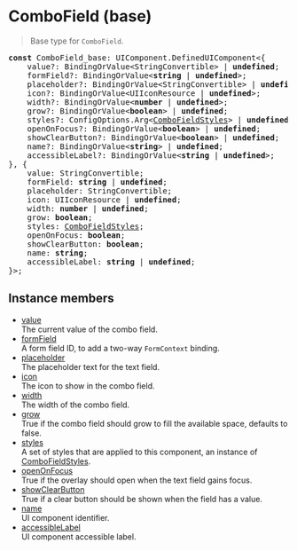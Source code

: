 # ComboField (base)

> Base type for `ComboField`.

<pre class="docgen_signature"><b>const</b> ComboField_base: UIComponent.DefinedUIComponent&lt;{<br>    value?: BindingOrValue&lt;StringConvertible&gt; | <b>undefined</b>;<br>    formField?: BindingOrValue&lt;<b>string</b> | <b>undefined</b>&gt;;<br>    placeholder?: BindingOrValue&lt;StringConvertible&gt; | <b>undefined</b>;<br>    icon?: BindingOrValue&lt;UIIconResource | <b>undefined</b>&gt;;<br>    width?: BindingOrValue&lt;<b>number</b> | <b>undefined</b>&gt;;<br>    grow?: BindingOrValue&lt;<b>boolean</b>&gt; | <b>undefined</b>;<br>    styles?: ConfigOptions.Arg&lt;<a href="ComboFieldStyles.md">ComboFieldStyles</a>&gt; | <b>undefined</b>;<br>    openOnFocus?: BindingOrValue&lt;<b>boolean</b>&gt; | <b>undefined</b>;<br>    showClearButton?: BindingOrValue&lt;<b>boolean</b>&gt; | <b>undefined</b>;<br>    name?: BindingOrValue&lt;<b>string</b>&gt; | <b>undefined</b>;<br>    accessibleLabel?: BindingOrValue&lt;<b>string</b> | <b>undefined</b>&gt;;<br>}, {<br>    value: StringConvertible;<br>    formField: <b>string</b> | <b>undefined</b>;<br>    placeholder: StringConvertible;<br>    icon: UIIconResource | <b>undefined</b>;<br>    width: <b>number</b> | <b>undefined</b>;<br>    grow: <b>boolean</b>;<br>    styles: <a href="ComboFieldStyles.md">ComboFieldStyles</a>;<br>    openOnFocus: <b>boolean</b>;<br>    showClearButton: <b>boolean</b>;<br>    name: <b>string</b>;<br>    accessibleLabel: <b>string</b> | <b>undefined</b>;<br>}&gt;;</pre>

## Instance members

- [<!--{ref:property}-->value](ComboField_base_value.md) \
    The current value of the combo field.
- [<!--{ref:property}-->formField](ComboField_base_formField.md) \
    A form field ID, to add a two-way `FormContext` binding.
- [<!--{ref:property}-->placeholder](ComboField_base_placeholder.md) \
    The placeholder text for the text field.
- [<!--{ref:property}-->icon](ComboField_base_icon.md) \
    The icon to show in the combo field.
- [<!--{ref:property}-->width](ComboField_base_width.md) \
    The width of the combo field.
- [<!--{ref:property}-->grow](ComboField_base_grow.md) \
    True if the combo field should grow to fill the available space, defaults to false.
- [<!--{ref:property}-->styles](ComboField_base_styles.md) \
    A set of styles that are applied to this component, an instance of [ComboFieldStyles](ComboFieldStyles.md).
- [<!--{ref:property}-->openOnFocus](ComboField_base_openOnFocus.md) \
    True if the overlay should open when the text field gains focus.
- [<!--{ref:property}-->showClearButton](ComboField_base_showClearButton.md) \
    True if a clear button should be shown when the field has a value.
- [<!--{ref:property}-->name](ComboField_base_name.md) \
    UI component identifier.
- [<!--{ref:property}-->accessibleLabel](ComboField_base_accessibleLabel.md) \
    UI component accessible label.